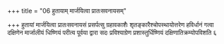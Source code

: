 +++
title = "06 हुतायाम् मार्जयित्वा प्रातःसवनायसम्"

+++
हुतायां मार्जयित्वा प्रातःसवनायसं प्रसर्पत्सु ग्रहावकाशैः शृतङ्कारैश्चोपस्थायोत्तरेण हविर्धानं गत्वा दक्षिणेन मार्जालीयं धिष्णियं परीत्य पूर्वया द्वारा सदः प्रविश्याग्रेण प्रशास्तुर्धिष्णियं दक्षिणातिक्रम्योपविशति ६